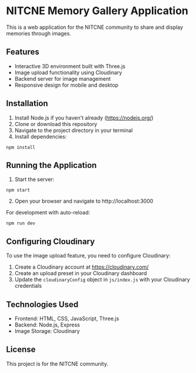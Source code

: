 # NITCNE Memory Gallery Application

This is a web application for the NITCNE community to share and display memories through images.

## Features

- Interactive 3D environment built with Three.js
- Image upload functionality using Cloudinary
- Backend server for image management
- Responsive design for mobile and desktop

## Installation

1. Install Node.js if you haven't already (https://nodejs.org/)
2. Clone or download this repository
3. Navigate to the project directory in your terminal
4. Install dependencies:

```
npm install
```

## Running the Application

1. Start the server:

```
npm start
```

2. Open your browser and navigate to http://localhost:3000

For development with auto-reload:

```
npm run dev
```

## Configuring Cloudinary

To use the image upload feature, you need to configure Cloudinary:

1. Create a Cloudinary account at https://cloudinary.com/
2. Create an upload preset in your Cloudinary dashboard
3. Update the `cloudinaryConfig` object in `js/index.js` with your Cloudinary credentials

## Technologies Used

- Frontend: HTML, CSS, JavaScript, Three.js
- Backend: Node.js, Express
- Image Storage: Cloudinary

## License

This project is for the NITCNE community.
